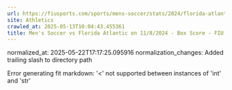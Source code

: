 ```yaml
---
url: https://fiusports.com/sports/mens-soccer/stats/2024/florida-atlantic/boxscore/12531/
site: Athletics
crawled_at: 2025-05-13T10:04:43.455361
title: Men's Soccer vs Florida Atlantic on 11/8/2024 - Box Score - FIU Athletics
---
```

normalized_at: 2025-05-22T17:17:25.095916
normalization_changes: Added trailing slash to directory path

Error generating fit markdown: '<' not supported between instances of 'int' and 'str'